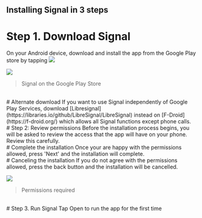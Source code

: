 ## Installing Signal in 3 steps

# Step 1. Download Signal
On your Android device, download and install the app from the Google Play store by tapping ![](https://securityinabox.org/sbox/screen/textsecure-en-1/001.png)
<br>

![](https://securityinabox.org/sbox/screen/textsecure-en-1/002.png)
>Signal on the Google Play Store

<br>
# Alternate download
If you want to use Signal independently of Google Play Services, download [Libresignal](https://libraries.io/github/LibreSignal/LibreSignal) instead on [F-Droid](https://f-droid.org/) which allows all Signal functions except phone calls.
<br>
# Step 2: Review permissions
Before the installation process begins, you will be asked to review the access that the app will have on your phone. Review this carefully.
<br>
# Complete the installation
Once your are happy with the permissions allowed, press 'Next' and the installation will complete.
<br>
# Canceling the installation
If you do not agree with the permissions allowed, press the back button and the installation will be cancelled.

![](https://securityinabox.org/sbox/screen/textsecure-en-1/004.png)
>Permissions required

<br>
# Step 3. Run Signal
Tap Open to run the app for the first time

